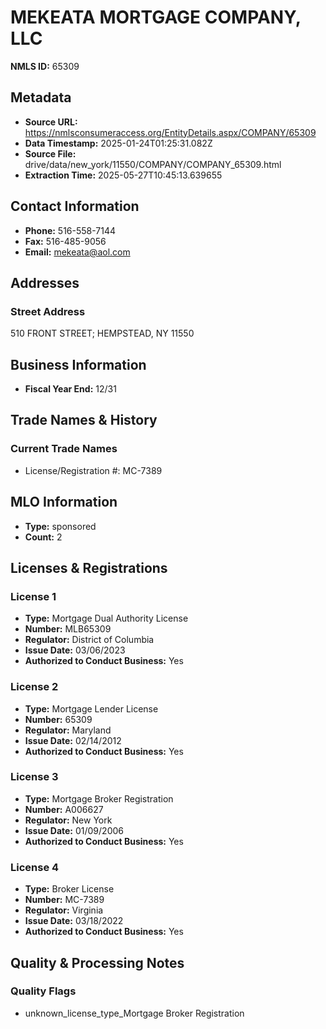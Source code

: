 # MEKEATA MORTGAGE COMPANY, LLC

**NMLS ID:** 65309

## Metadata
- **Source URL:** https://nmlsconsumeraccess.org/EntityDetails.aspx/COMPANY/65309
- **Data Timestamp:** 2025-01-24T01:25:31.082Z
- **Source File:** drive/data/new_york/11550/COMPANY/COMPANY_65309.html
- **Extraction Time:** 2025-05-27T10:45:13.639655

## Contact Information
- **Phone:** 516-558-7144
- **Fax:** 516-485-9056
- **Email:** mekeata@aol.com

## Addresses
### Street Address
510 FRONT STREET; HEMPSTEAD, NY 11550

## Business Information
- **Fiscal Year End:** 12/31

## Trade Names & History
### Current Trade Names
- License/Registration #: MC-7389

## MLO Information
- **Type:** sponsored
- **Count:** 2

## Licenses & Registrations

### License 1
- **Type:** Mortgage Dual Authority License
- **Number:** MLB65309
- **Regulator:** District of Columbia
- **Issue Date:** 03/06/2023
- **Authorized to Conduct Business:** Yes

### License 2
- **Type:** Mortgage Lender License
- **Number:** 65309
- **Regulator:** Maryland
- **Issue Date:** 02/14/2012
- **Authorized to Conduct Business:** Yes

### License 3
- **Type:** Mortgage Broker Registration
- **Number:** A006627
- **Regulator:** New York
- **Issue Date:** 01/09/2006
- **Authorized to Conduct Business:** Yes

### License 4
- **Type:** Broker License
- **Number:** MC-7389
- **Regulator:** Virginia
- **Issue Date:** 03/18/2022
- **Authorized to Conduct Business:** Yes

## Quality & Processing Notes
### Quality Flags
- unknown_license_type_Mortgage Broker Registration
